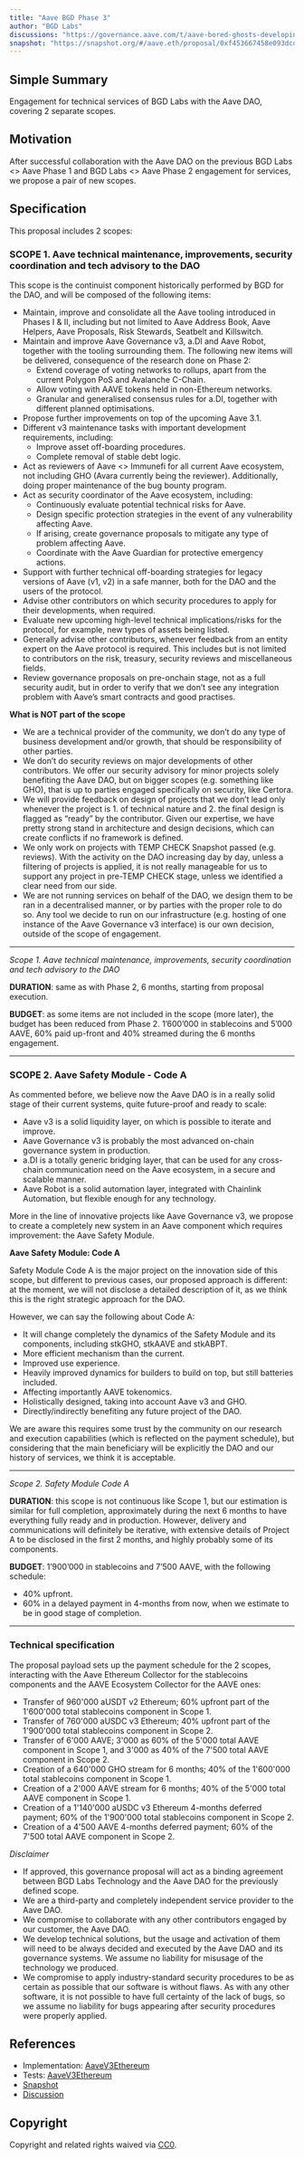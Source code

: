 ```yaml
---
title: "Aave BGD Phase 3"
author: "BGD Labs"
discussions: "https://governance.aave.com/t/aave-bored-ghosts-developing-phase-3/16893"
snapshot: "https://snapshot.org/#/aave.eth/proposal/0xf453667458e093dcd5bd986e0a62b4ef9dc914dca56ef97a8dc28ca89af6c8d3"
---
```


## Simple Summary

Engagement for technical services of BGD Labs with the Aave DAO, covering 2 separate scopes.

## Motivation

After successful collaboration with the Aave DAO on the previous BGD Labs <> Aave Phase 1 and BGD Labs <> Aave Phase 2 engagement for services, we propose a pair of new scopes.

## Specification

This proposal includes 2 scopes:

### SCOPE 1. Aave technical maintenance, improvements, security coordination and tech advisory to the DAO

This scope is the continuist component historically performed by BGD for the DAO, and will be composed of the following items:

- Maintain, improve and consolidate all the Aave tooling introduced in Phases I & II, including but not limited to Aave Address Book, Aave Helpers, Aave Proposals, Risk Stewards, Seatbelt and Killswitch.
- Maintain and improve Aave Governance v3, a.DI and Aave Robot, together with the tooling surrounding them.
  The following new items will be delivered, consequence of the research done on Phase 2:
  - Extend coverage of voting networks to rollups, apart from the current Polygon PoS and Avalanche C-Chain.
  - Allow voting with AAVE tokens held in non-Ethereum networks.
  - Granular and generalised consensus rules for a.DI, together with different planned optimisations.
- Propose further improvements on top of the upcoming Aave 3.1.
- Different v3 maintenance tasks with important development requirements, including:
  - Improve asset off-boarding procedures.
  - Complete removal of stable debt logic.
- Act as reviewers of Aave <> Immunefi for all current Aave ecosystem, not including GHO (Avara currently being the reviewer). Additionally, doing proper maintenance of the bug bounty program.
- Act as security coordinator of the Aave ecosystem, including:
  - Continuously evaluate potential technical risks for Aave.
  - Design specific protection strategies in the event of any vulnerability affecting Aave.
  - If arising, create governance proposals to mitigate any type of problem affecting Aave.
  - Coordinate with the Aave Guardian for protective emergency actions.
- Support with further technical off-boarding strategies for legacy versions of Aave (v1, v2) in a safe manner, both for the DAO and the users of the protocol.
- Advise other contributors on which security procedures to apply for their developments, when required.
- Evaluate new upcoming high-level technical implications/risks for the protocol, for example, new types of assets being listed.
- Generally advise other contributors, whenever feedback from an entity expert on the Aave protocol is required. This includes but is not limited to contributors on the risk, treasury, security reviews and miscellaneous fields.
- Review governance proposals on pre-onchain stage, not as a full security audit, but in order to verify that we don’t see any integration problem with Aave’s smart contracts and good practises.

**What is NOT part of the scope**

- We are a technical provider of the community, we don’t do any type of business development and/or growth, that should be responsibility of other parties.
- We don’t do security reviews on major developments of other contributors. We offer our security advisory for minor projects solely benefiting the Aave DAO, but on bigger scopes (e.g. something like GHO), that is up to parties engaged specifically on security, like Certora.
- We will provide feedback on design of projects that we don’t lead only whenever the project is 1. of technical nature and 2. the final design is flagged as “ready” by the contributor.
  Given our expertise, we have pretty strong stand in architecture and design decisions, which can create conflicts if no framework is defined.
- We only work on projects with TEMP CHECK Snapshot passed (e.g. reviews). With the activity on the DAO increasing day by day, unless a filtering of projects is applied, it is not really manageable for us to support any project in pre-TEMP CHECK stage, unless we identified a clear need from our side.
- We are not running services on behalf of the DAO, we design them to be ran in a decentralised manner, or by parties with the proper role to do so.
  Any tool we decide to run on our infrastructure (e.g. hosting of one instance of the Aave Governance v3 interface) is our own decision, outside of the scope of engagement.

---

_Scope 1. Aave technical maintenance, improvements, security coordination and tech advisory to the DAO_

**DURATION**: same as with Phase 2, 6 months, starting from proposal execution.

**BUDGET**: as some items are not included in the scope (more later), the budget has been reduced from Phase 2. 1’600’000 in stablecoins and 5’000 AAVE, 60% paid up-front and 40% streamed during the 6 months engagement.

---

### SCOPE 2. Aave Safety Module - Code A

As commented before, we believe now the Aave DAO is in a really solid stage of their current systems, quite future-proof and ready to scale:

- Aave v3 is a solid liquidity layer, on which is possible to iterate and improve.
- Aave Governance v3 is probably the most advanced on-chain governance system in production.
- a.DI is a totally generic bridging layer, that can be used for any cross-chain communication need on the Aave ecosystem, in a secure and scalable manner.
- Aave Robot is a solid automation layer, integrated with Chainlink Automation, but flexible enough for any technology.

More in the line of innovative projects like Aave Governance v3, we propose to create a completely new system in an Aave component which requires improvement: the Aave Safety Module.

**Aave Safety Module: Code A**

Safety Module Code A is the major project on the innovation side of this scope, but different to previous cases, our proposed approach is different: at the moment, we will not disclose a detailed description of it, as we think this is the right strategic approach for the DAO.

However, we can say the following about Code A:

- It will change completely the dynamics of the Safety Module and its components, including stkGHO, stkAAVE and stkABPT.
- More efficient mechanism than the current.
- Improved use experience.
- Heavily improved dynamics for builders to build on top, but still batteries included.
- Affecting importantly AAVE tokenomics.
- Holistically designed, taking into account Aave v3 and GHO.
- Directly/indirectly benefiting any future project of the DAO.

We are aware this requires some trust by the community on our research and execution capabilities (which is reflected on the payment schedule), but considering that the main beneficiary will be explicitly the DAO and our history of services, we think it is acceptable.

---

_Scope 2. Safety Module Code A_

**DURATION**: this scope is not continuous like Scope 1, but our estimation is similar for full completion, approximately during the next 6 months to have everything fully ready and in production.
However, delivery and communications will definitely be iterative, with extensive details of Project A to be disclosed in the first 2 months, and highly probably some of its components.

**BUDGET**: 1’900’000 in stablecoins and 7’500 AAVE, with the following schedule:

- 40% upfront.
- 60% in a delayed payment in 4-months from now, when we estimate to be in good stage of completion.

---

### Technical specification

The proposal payload sets up the payment schedule for the 2 scopes, interacting with the Aave Ethereum Collector for the stablecoins components and the AAVE Ecosystem Collector for the AAVE ones:

- Transfer of 960'000 aUSDT v2 Ethereum; 60% upfront part of the 1'600'000 total stablecoins component in Scope 1.
- Transfer of 760'000 aUSDC v3 Ethereum; 40% upfront part of the 1'900'000 total stablecoins component in Scope 2.
- Transfer of 6'000 AAVE; 3'000 as 60% of the 5'000 total AAVE component in Scope 1, and 3'000 as 40% of the 7'500 total AAVE component in Scope 2.
- Creation of a 640'000 GHO stream for 6 months; 40% of the 1'600'000 total stablecoins component in Scope 1.
- Creation of a 2'000 AAVE stream for 6 months; 40% of the 5'000 total AAVE component in Scope 1.
- Creation of a 1'140'000 aUSDC v3 Ethereum 4-months deferred payment; 60% of the 1'900'000 total stablecoins component in Scope 2.
- Creation of a 4'500 AAVE 4-months deferred payment; 60% of the 7'500 total AAVE component in Scope 2.

_Disclaimer_

- If approved, this governance proposal will act as a binding agreement between BGD Labs Technology and the Aave DAO for the previously defined scope.
- We are a third-party and completely independent service provider to the Aave DAO.
- We compromise to collaborate with any other contributors engaged by our customer, the Aave DAO.
- We develop technical solutions, but the usage and activation of them will need to be always decided and executed by the Aave DAO and its governance systems. We assume no liability for misusage of the technology we produced.
- We compromise to apply industry-standard security procedures to be as certain as possible that our software is without flaws. As with any other software, it is not possible to have full certainty of the lack of bugs, so we assume no liability for bugs appearing after security procedures were properly applied.

## References

- Implementation: [AaveV3Ethereum](https://github.com/bgd-labs/aave-proposals-v3/blob/d8af6682d48115afc54b74cce9aa0e2824053eaa/src/20240325_AaveV3Ethereum_AaveBGDPhase3/AaveV3Ethereum_AaveBGDPhase3_20240325.sol)
- Tests: [AaveV3Ethereum](https://github.com/bgd-labs/aave-proposals-v3/blob/d8af6682d48115afc54b74cce9aa0e2824053eaa/src/20240325_AaveV3Ethereum_AaveBGDPhase3/AaveV3Ethereum_AaveBGDPhase3_20240325.t.sol)
- [Snapshot](https://snapshot.org/#/aave.eth/proposal/0xf453667458e093dcd5bd986e0a62b4ef9dc914dca56ef97a8dc28ca89af6c8d3)
- [Discussion](https://governance.aave.com/t/aave-bored-ghosts-developing-phase-3/16893)

## Copyright

Copyright and related rights waived via [CC0](https://creativecommons.org/publicdomain/zero/1.0/).
